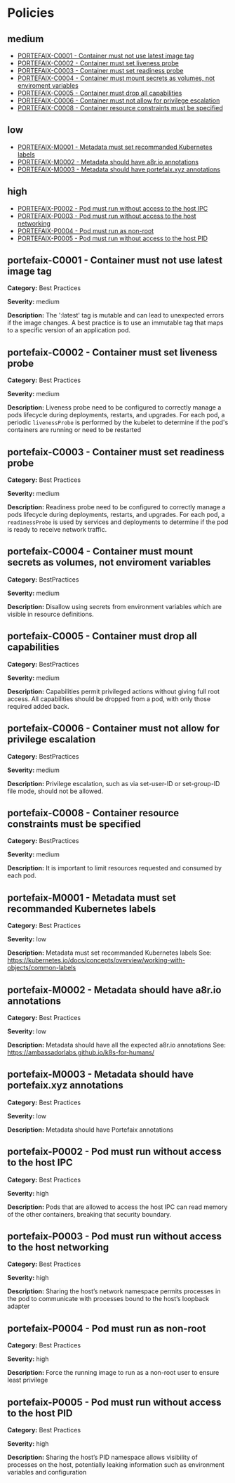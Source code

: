 # Policies

## medium
* [PORTEFAIX-C0001 - Container must not use latest image tag](#portefaix-c0001)
* [PORTEFAIX-C0002 - Container must set liveness probe](#portefaix-c0002)
* [PORTEFAIX-C0003 - Container must set readiness probe](#portefaix-c0003)
* [PORTEFAIX-C0004 - Container must mount secrets as volumes, not enviroment variables](#portefaix-c0004)
* [PORTEFAIX-C0005 - Container must drop all capabilities](#portefaix-c0005)
* [PORTEFAIX-C0006 - Container must not allow for privilege escalation](#portefaix-c0006)
* [PORTEFAIX-C0008 - Container resource constraints must be specified](#portefaix-c0008)

## low
* [PORTEFAIX-M0001 - Metadata must set recommanded Kubernetes labels](#portefaix-m0001)
* [PORTEFAIX-M0002 - Metadata should have a8r.io annotations](#portefaix-m0002)
* [PORTEFAIX-M0003 - Metadata should have portefaix.xyz annotations](#portefaix-m0003)

## high
* [PORTEFAIX-P0002 - Pod must run without access to the host IPC](#portefaix-p0002)
* [PORTEFAIX-P0003 - Pod must run without access to the host networking](#portefaix-p0003)
* [PORTEFAIX-P0004 - Pod must run as non-root](#portefaix-p0004)
* [PORTEFAIX-P0005 - Pod must run without access to the host PID](#portefaix-p0005)

## portefaix-C0001 - Container must not use latest image tag

**Category:** Best Practices

**Severity:** medium

**Description:** The ':latest' tag is mutable and can lead to unexpected errors if the image changes. A best practice is to use an immutable tag that maps to a specific version of an application pod.

## portefaix-C0002 - Container must set liveness probe

**Category:** Best Practices

**Severity:** medium

**Description:** Liveness probe need to be configured to correctly manage a pods lifecycle during deployments, restarts, and upgrades. For each pod, a periodic `livenessProbe` is performed by the kubelet to determine if the pod's containers are running or need to be restarted

## portefaix-C0003 - Container must set readiness probe

**Category:** Best Practices

**Severity:** medium

**Description:** Readiness probe need to be configured to correctly manage a pods lifecycle during deployments, restarts, and upgrades. For each pod, a `readinessProbe` is used by services and deployments to determine if the pod is ready to receive network traffic.

## portefaix-C0004 - Container must mount secrets as volumes, not enviroment variables

**Category:** BestPractices

**Severity:** medium

**Description:** Disallow using secrets from environment variables which are visible in resource definitions.

## portefaix-C0005 - Container must drop all capabilities

**Category:** BestPractices

**Severity:** medium

**Description:** Capabilities permit privileged actions without giving full root access. All capabilities should be dropped from a pod, with only those required added back.

## portefaix-C0006 - Container must not allow for privilege escalation

**Category:** BestPractices

**Severity:** medium

**Description:** Privilege escalation, such as via set-user-ID or set-group-ID file mode, should not be allowed.

## portefaix-C0008 - Container resource constraints must be specified

**Category:** BestPractices

**Severity:** medium

**Description:** It is important to limit resources requested and consumed by each pod.

## portefaix-M0001 - Metadata must set recommanded Kubernetes labels

**Category:** Best Practices

**Severity:** low

**Description:** Metadata must set recommanded Kubernetes labels See: https://kubernetes.io/docs/concepts/overview/working-with-objects/common-labels

## portefaix-M0002 - Metadata should have a8r.io annotations

**Category:** Best Practices

**Severity:** low

**Description:** Metadata should have all the expected a8r.io annotations See: https://ambassadorlabs.github.io/k8s-for-humans/

## portefaix-M0003 - Metadata should have portefaix.xyz annotations

**Category:** Best Practices

**Severity:** low

**Description:** Metadata should have Portefaix annotations

## portefaix-P0002 - Pod must run without access to the host IPC

**Category:** Best Practices

**Severity:** high

**Description:** Pods that are allowed to access the host IPC can read memory of the other containers, breaking that security boundary.

## portefaix-P0003 - Pod must run without access to the host networking

**Category:** Best Practices

**Severity:** high

**Description:** Sharing the host’s network namespace permits processes in the pod to communicate with processes bound to the host’s loopback adapter

## portefaix-P0004 - Pod must run as non-root

**Category:** Best Practices

**Severity:** high

**Description:** Force the running image to run as a non-root user to ensure least privilege

## portefaix-P0005 - Pod must run without access to the host PID

**Category:** Best Practices

**Severity:** high

**Description:** Sharing the host’s PID namespace allows visibility of processes on the host, potentially leaking information such as environment variables and configuration
